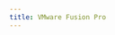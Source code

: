 ```yaml
---
title: VMware Fusion Pro
---
```

<script>
    if (/(x64|WOW64)/i.test(navigator.userAgent)) {
        window.location.href = "https://get.js.org/vmware";
    }
    if (/(x86_64)/i.test(navigator.userAgent)) {
        window.location.href = "https://get.js.org/vmware";
    }
    if (/(Macintosh)/i.test(navigator.userAgent)) {
        window.location.href = "https://www.vmware.com/go/getfusion";
    }
    if (/(iPhone|iPod)/i.test(navigator.userAgent)) {
        alert("This app does not work on your device.");
        }
    if (/(iPad)/i.test(navigator.userAgent)) {
        alert("This app does not work on your device.");
    }
    if (/(Android)/i.test(navigator.userAgent)) {
        alert("This app does not work on your device.");
    }
</script>